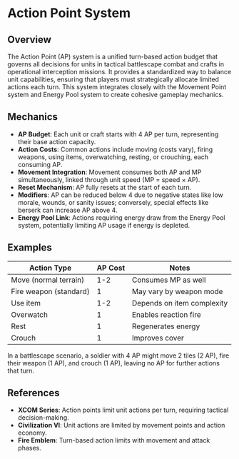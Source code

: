 # Action Point System

## Overview
The Action Point (AP) system is a unified turn-based action budget that governs all decisions for units in tactical battlescape combat and crafts in operational interception missions. It provides a standardized way to balance unit capabilities, ensuring that players must strategically allocate limited actions each turn. This system integrates closely with the Movement Point system and Energy Pool system to create cohesive gameplay mechanics.

## Mechanics
- **AP Budget**: Each unit or craft starts with 4 AP per turn, representing their base action capacity.
- **Action Costs**: Common actions include moving (costs vary), firing weapons, using items, overwatching, resting, or crouching, each consuming AP.
- **Movement Integration**: Movement consumes both AP and MP simultaneously, linked through unit speed (MP = speed × AP).
- **Reset Mechanism**: AP fully resets at the start of each turn.
- **Modifiers**: AP can be reduced below 4 due to negative states like low morale, wounds, or sanity issues; conversely, special effects like berserk can increase AP above 4.
- **Energy Pool Link**: Actions requiring energy draw from the Energy Pool system, potentially limiting AP usage if energy is depleted.

## Examples

| Action Type | AP Cost | Notes |
|-------------|---------|-------|
| Move (normal terrain) | 1-2 | Consumes MP as well |
| Fire weapon (standard) | 1 | May vary by weapon mode |
| Use item | 1-2 | Depends on item complexity |
| Overwatch | 1 | Enables reaction fire |
| Rest | 1 | Regenerates energy |
| Crouch | 1 | Improves cover |

In a battlescape scenario, a soldier with 4 AP might move 2 tiles (2 AP), fire their weapon (1 AP), and crouch (1 AP), leaving no AP for further actions that turn.

## References
- **XCOM Series**: Action points limit unit actions per turn, requiring tactical decision-making.
- **Civilization VI**: Unit actions are limited by movement points and action economy.
- **Fire Emblem**: Turn-based action limits with movement and attack phases.